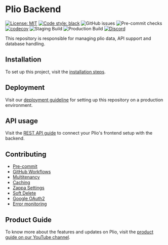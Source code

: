 # Plio Backend
[![License: MIT](https://img.shields.io/github/license/avantifellows/plio-backend?color=blue&style=flat-square)](LICENSE)
[![Code style: black](https://img.shields.io/badge/code%20style-black-000000.svg?&style=flat-square)](https://github.com/psf/black)
![GitHub issues](https://img.shields.io/github/issues-raw/avantifellows/plio-backend?style=flat-square)
![Pre-commit checks](https://img.shields.io/github/workflow/status/avantifellows/plio-backend/pre-commit/master?label=Pre-commit%20checks&style=flat-square)
[![codecov](https://codecov.io/gh/avantifellows/plio-backend/branch/master/graph/badge.svg?token=5CIBHZ6FRB)](https://codecov.io/gh/avantifellows/plio-backend)
![Staging Build](https://img.shields.io/github/workflow/status/avantifellows/plio-backend/Deploy%20to%20ECS%20-%20staging?label=Staging%20Build&style=flat-square)
![Production Build](https://img.shields.io/github/workflow/status/avantifellows/plio-backend/Deploy%20to%20ECS%20-%20production?label=Production%20Build&style=flat-square)
[![Discord](https://img.shields.io/discord/717975833226248303.svg?label=&logo=discord&logoColor=ffffff&color=7389D8&labelColor=6A7EC2&style=flat-square)](https://discord.gg/29qYD7fZtZ)


This repository is responsible for managing plio data, API support and database handling.

## Installation
To set up this project, visit the [installation steps](docs/INSTALLATION.md).

## Deployment
Visit our [deployment guideline](docs/DEPLOYMENT.md) for setting up this repository on a production environment.

## API usage
Visit the [REST API guide](docs/REST-API.md) to connect your Plio's frontend setup with the backend.

## Contributing
- [Pre-commit](docs/PRE-COMMIT.md)
- [GitHub Workflows](docs/GITHUB-WORKFLOWS.md)
- [Multitenancy](docs/MULTITENANCY.md)
- [Caching](docs/CACHING.md)
- [Zappa Settings](docs/ZAPPA-SETTINGS.md)
- [Soft Delete](docs/SOFT-DELETE.md)
- [Google OAuth2](docs/oauth/GOOGLE-OAUTH2.md)
- [Error monitoring](docs/ERROR-MONITORING.md)

## Product Guide
To know more about the features and updates on Plio, visit the [product guide on our YouTube channel](https://www.youtube.com/playlist?list=PL3U0Jqw-piJgw2hSpuAZym4K1_Tb0RTRV).
